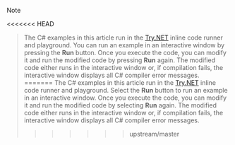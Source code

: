 
> [!NOTE]
<<<<<<< HEAD
> The C# examples in this article run in the [Try.NET](https://try.dot.net) inline code runner and playground. You can run an example in an interactive window by pressing the **Run** button. Once you execute the code, you can modify it and run the modified code by pressing **Run** again.  The modified code either runs in the interactive window or, if compilation fails, the interactive window displays all C# compiler error messages.  
=======
> The C# examples in this article run in the [Try.NET](https://try.dot.net) inline code runner and playground. Select the **Run** button to run an example in an interactive window. Once you execute the code, you can modify it and run the modified code by selecting **Run** again. The modified code either runs in the interactive window or, if compilation fails, the interactive window displays all C# compiler error messages.  
>>>>>>> upstream/master
